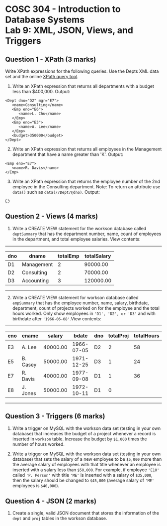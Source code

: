 # COSC 304 - Introduction to Database Systems<br>Lab 9: XML, JSON, Views, and Triggers

## Question 1 - XPath (3 marks)

Write XPath expressions for the following queries. Use the Depts XML data set and the online [XPath query tool](https://cosc304.ok.ubc.ca/rlawrenc/tomcat/xml/xmlquery.html).

1. Write an XPath expression that returns all departments with a budget less than $400,000. Output:

```
<Dept dno="D2" mgr="E7">
   <name>Consulting</name>
   <Emp eno="E6">
      <name>L. Chu</name>
   </Emp>
   <Emp eno="E3">
      <name>A. Lee</name>
   </Emp>
   <budget>350000</budget>
</Dept>
```

2. Write an XPath expression that returns all employees in the Management department that have a name greater than 'K'. Output:

```
<Emp eno="E7">
   <name>R. Davis</name>
</Emp>
```

3. Write an XPath expression that returns the employee number of the 2nd employee in the Consulting department. Note: To return an attribute use `data()` such as `data(//Dept/@dno)`. Output:

```
E3
```

## Question 2 - Views (4 marks)

1. Write a CREATE VIEW statement for the workson database called `deptSummary` that has the department number, name, count of employees in the department, and total employee salaries. View contents:

---------------------------------------------
| dno | dname      | totalEmp | totalSalary |
| --- | ---------- | -------- | ----------- |
| D1  | Management | 2        | 90000.00    |
| D2  | Consulting | 2        | 70000.00    |
| D3  | Accounting | 3        | 120000.00   |
---------------------------------------------

2. Write a CREATE VIEW statement for workson database called `empSummary` that has the employee number, name, salary, birthdate, department, count of projects worked on for the employee and the total hours worked. Only show employees in `'D1', 'D2', or 'D3'` and with birthdate after `'1966-06-08'`.View contents:

-------------------------------------------------------------------------
| eno | ename    | salary   | bdate      | dno | totalProj | totalHours |
| --- | -------- | -------- | ---------- | --- | --------- | ---------- |
| E3  | A. Lee   | 40000.00 | 1966-07-05 | D2  | 2         | 58         |
| E5  | B. Casey | 50000.00 | 1971-12-25 | D3  | 1         | 24         |
| E7  | R. Davis | 40000.00 | 1977-09-08 | D1  | 1         | 36         |
| E8  | J. Jones | 50000.00 | 1972-10-11 | D1  | 0         | <null>     |
-------------------------------------------------------------------------

## Question 3 - Triggers (6 marks)

1. Write a trigger on MySQL with the workson data set (testing in your own database) that increases the budget of a project whenever a record is inserted in `workson` table. Increase the budget by `$1,000` times the number of hours worked.

2. Write a trigger on MySQL with the workson data set (testing in your own database) that sets the salary of a new employee to be `$5,000` more than the average salary of employees with that title whenever an employee is inserted with a salary less than `$50,000`. For example, if employee `'E10'` called `'P. Person'` with title `'ME'` is inserted with a salary of `$35,000`, then the salary should be changed to `$45,000` (average salary of `'ME'` employees is `$40,000`).


## Question 4 - JSON (2 marks)

1. Create a single, valid JSON document that stores the information of the `dept` and `proj` tables in the workson database.

